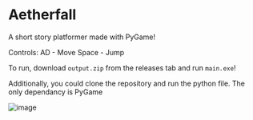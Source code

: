 # Aetherfall

A short story platformer made with PyGame!

Controls: 
  AD - Move
  Space - Jump

To run, download `output.zip` from the releases tab and run `main.exe`!

Additionally, you could clone the repository and run the python file. The only dependancy is PyGame

![image](https://github.com/user-attachments/assets/8d7afa85-9272-468e-8756-d802ea278798)

